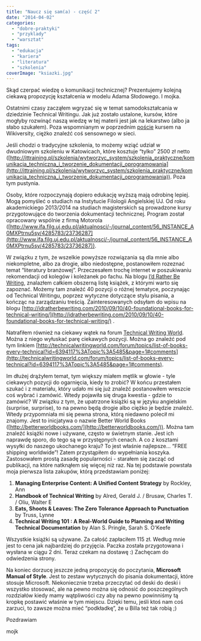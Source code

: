 ```yaml
---
title: "Naucz się sam(a) - część 2"
date: "2014-04-02"
categories:
  - "dobre-praktyki"
  - "przyklady"
  - "warsztat"
tags:
  - "edukacja"
  - "kariera"
  - "literatura"
  - "szkolenia"
coverImage: "ksiazki.jpg"
---
```


Skąd czerpać wiedzę o komunikacji technicznej? Prezentujemy kolejną ciekawą propozycję kształcenia w modelu Adama Słodowego. I mojka.

Ostatnimi czasy zacząłem wgryzać się w temat samodokształcania w dziedzinie Technical Writingu. Jak już zostało ustalone, kursów, które mogłyby rozwinąć naszą wiedzę w tej materii jest jak na lekarstwo (albo ja słabo szukałem). Poza wspomnianym w poprzednim [poście](http://techwriter.pl/naucz-sie-sama/) kursem na Wikiversity, ciężko znaleźć coś sensownego w sieci.

Jeśli chodzi o tradycyjne szkolenia, to możemy wziąć udział w dwudniowym szkoleniu w Katowicach, które kosztuje “tylko” 2500 zł netto ([http://ittraining.pl/szkolenia/wytworzyc_system/szkolenia_praktyczne/komunikacja_techniczna_i_tworzenie_dokumentacji_oprogramowania](http://ittraining.pl/szkolenia/wytworzyc_system/szkolenia_praktyczne/komunikacja_techniczna_i_tworzenie_dokumentacji_oprogramowania)). Poza tym pustynia.

Osoby, które rozpoczynają dopiero edukację wyższą mają odrobinę lepiej. Mogą pomyśleć o studiach na Instytucie Filologii Angielskiej UJ. Od roku akademickiego 2013/2014 na studiach magisterskich są prowadzone kursy przygotowujące do tworzenia dokumentacji technicznej. Program został opracowany wspólnie z firmą Motorola ([http://www.ifa.filg.uj.edu.pl/aktualnosci/-/journal_content/56_INSTANCE_A0MXPtrnu5sy/4285783/23736287](http://www.ifa.filg.uj.edu.pl/aktualnosci/-/journal_content/56_INSTANCE_A0MXPtrnu5sy/4285783/23736287)).

W związku z tym, że wszelkie powyższe rozwiązania są dla mnie albo niekompletne, albo za drogie, albo niedostępne, postanowiłem rozeznać temat “literatury branżowej”. Przeczesałem trochę internet w poszukiwaniu rekomendacji od kolegów i koleżanek po fachu. Na blogu [I’d Rather Be Writing](http://idratherbewriting.com/), znalazłem całkiem obszerną listę książek, z którymi warto się zapoznać. Możemy tam znaleźć 40 pozycji o różnej tematyce, poczynając od Technical Writingu, poprzez wytyczne dotyczące stylu pisania, a kończąc na zarządzaniu treścią. Zainteresowanych odsyłam do wpisu na blogu [http://idratherbewriting.com/2010/09/10/40-foundational-books-for-technical-writing/](http://idratherbewriting.com/2010/09/10/40-foundational-books-for-technical-writing/) .

Natrafiłem również na ciekawy wątek na forum [Technical Writing World](http://www.technicalwritingworld.com/). Można z niego wyłuskać parę ciekawych pozycji. Można go znaleźć pod tym linkiem [http://technicalwritingworld.com/forum/topics/list-of-books-every-technical?id=6394117%3ATopic%3A5485&page=1#comments](http://technicalwritingworld.com/forum/topics/list-of-books-every-technical?id=6394117%3ATopic%3A5485&page=1#comments).

Im dłużej drążyłem temat, tym większy miałem mętlik w głowie - tyle ciekawych pozycji do ogarnięcia, kiedy to zrobić? W końcu przestałem szukać i z materiału, który udało mi się już znaleźć postanowiłem wreszcie coś wybrać i zamówić. Wtedy pojawiła się druga kwestia - gdzie to zamówić? W związku z tym, że upatrzone książki są w języku angielskim (surprise, surprise), to na pewno będą drogie albo ciężko je będzie znaleźć. Wtedy przypomniała mi się pewna strona, którą niedawno polecił mi znajomy. Jest to inicjatywa o nazwie Better World Books ([http://betterworldbooks.com/](http://betterworldbooks.com/)). Można tam znaleźć książki nowe i używane, często w świetnym stanie. Jest ich naprawdę sporo, do tego są w przystępnych cenach. A co z kosztami wysyłki do naszego ukochanego kraju? To jest właśnie najlepsze… “FREE shipping worldwide”! Zatem przystąpiłem do wypełniania koszyka. Zastosowałem prostą zasadę popularności - starałem się zacząć od publikacji, na które natknąłem się więcej niż raz. Na tej podstawie powstała moja pierwsza lista zakupów, którą przedstawiam poniżej:

1. **Managing Enterprise Content: A Unified Content Strategy** by Rockley, Ann
2. **Handbook of Technical Writing** by Alred, Gerald J. / Brusaw, Charles T. / Oliu, Walter E
3. **Eats, Shoots & Leaves: The Zero Tolerance Approach to Punctuation** by Truss, Lynne
4. **Technical Writing 101 : A Real-World Guide to Planning and Writing Technical Documentation** by Alan S. Pringle, Sarah S. O'Keefe

Wszystkie książki są używane. Za całość zapłaciłem 115 zł. Według mnie jest to cena jak najbardziej do przyjęcia. Paczka została przygotowana i wysłana w ciągu 2 dni. Teraz czekam na dostawę :) Zachęcam do odwiedzenia strony.

Na koniec dorzucę jeszcze jedną propozycję do poczytania, **Microsoft Manual of Style**. Jest to zestaw wytycznych do pisania dokumentacji, które stosuje Microsoft. Niekoniecznie trzeba przeczytać od deski do deski i wszystko stosować, ale na pewno można się odnosić do poszczególnych rozdziałów kiedy mamy wątpliwości czy aby na pewno powinniśmy tą kropkę postawić właśnie w tym miejscu. Dzięki temu, jeśli ktoś nam coś zarzuci, to zawsze można mieć “podkładkę”, że u Billa też tak robią ;)

Pozdrawiam

mojk
